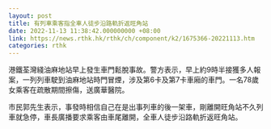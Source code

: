 ```yaml
---
layout: post
title: 有列車乘客指全車人徒步沿路軌折返旺角站
date: 2022-11-13 11:38:42.000000000 +08:00
link: https://news.rthk.hk/rthk/ch/component/k2/1675366-20221113.htm
categories: rthk
---
```


港鐵荃灣綫油麻地站早上發生車門鬆脫事故。警方表示，早上約9時半接獲多人報案，一列列車駛到油麻地站時門冒煙，涉及第6卡及第7卡車廂的車門。一名78歲女乘客在疏散期間擦傷，送廣華醫院。

市民郭先生表示，事發時相信自己在是出事列車的後一架車，剛離開旺角站不久列車就急停，車長廣播要求乘客由車尾離開，全車人徒步沿路軌折返旺角站。
